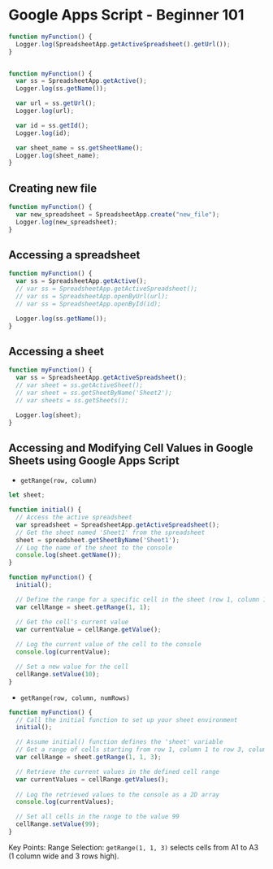 # Google Apps Script - Beginner 101


```javascript
function myFunction() {
  Logger.log(SpreadsheetApp.getActiveSpreadsheet().getUrl());
}


function myFunction() {
  var ss = SpreadsheetApp.getActive();
  Logger.log(ss.getName());

  var url = ss.getUrl();
  Logger.log(url);

  var id = ss.getId();
  Logger.log(id);

  var sheet_name = ss.getSheetName();
  Logger.log(sheet_name);
}

```

## Creating new file

```javascript
function myFunction() {
  var new_spreadsheet = SpreadsheetApp.create("new_file");
  Logger.log(new_spreadsheet);
}
```

## Accessing a spreadsheet

```javascript
function myFunction() {
  var ss = SpreadsheetApp.getActive();
  // var ss = SpreadsheetApp.getActiveSpreadsheet();
  // var ss = SpreadsheetApp.openByUrl(url);
  // var ss = SpreadsheetApp.openById(id);

  Logger.log(ss.getName());
}
```

## Accessing a sheet

```javascript
function myFunction() {
  var ss = SpreadsheetApp.getActiveSpreadsheet();
  // var sheet = ss.getActiveSheet();
  // var sheet = ss.getSheetByName('Sheet2');
  // var sheets = ss.getSheets();

  Logger.log(sheet);
}
```

## Accessing and Modifying Cell Values in Google Sheets using Google Apps Script


- `getRange(row, column)`
```javascript
let sheet;

function initial() {
  // Access the active spreadsheet
  var spreadsheet = SpreadsheetApp.getActiveSpreadsheet();
  // Get the sheet named 'Sheet1' from the spreadsheet
  sheet = spreadsheet.getSheetByName('Sheet1');
  // Log the name of the sheet to the console
  console.log(sheet.getName());
}

function myFunction() {
  initial();

  // Define the range for a specific cell in the sheet (row 1, column 1)
  var cellRange = sheet.getRange(1, 1);

  // Get the cell's current value
  var currentValue = cellRange.getValue();
  
  // Log the current value of the cell to the console
  console.log(currentValue);

  // Set a new value for the cell
  cellRange.setValue(10);
}
```

- `getRange(row, column, numRows)`
```javascript
function myFunction() {
  // Call the initial function to set up your sheet environment
  initial();

  // Assume initial() function defines the 'sheet' variable
  // Get a range of cells starting from row 1, column 1 to row 3, column 1
  var cellRange = sheet.getRange(1, 1, 3);

  // Retrieve the current values in the defined cell range
  var currentValues = cellRange.getValues();
  
  // Log the retrieved values to the console as a 2D array
  console.log(currentValues);

  // Set all cells in the range to the value 99
  cellRange.setValue(99);
}
```
Key Points:
  Range Selection: `getRange(1, 1, 3)` selects cells from A1 to A3 (1 column wide and 3 rows high).
